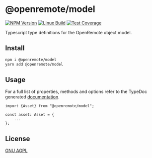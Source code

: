 # @openremote/model
[![NPM Version][npm-image]][npm-url]
[![Linux Build][travis-image]][travis-url]
[![Test Coverage][coveralls-image]][coveralls-url]

Typescript type definitions for the OpenRemote object model.

## Install
```bash
npm i @openremote/model
yarn add @openremote/model 
```

## Usage
For a full list of properties, methods and options refer to the TypeDoc generated [documentation]().

```$javascript
import {Asset} from "@openremote/model";

const asset: Asset = {
    ...
};
```


## License
[GNU AGPL](https://www.gnu.org/licenses/agpl-3.0.en.html)

[npm-image]: https://img.shields.io/npm/v/live-xxx.svg
[npm-url]: https://npmjs.org/package/@openremote/core
[travis-image]: https://img.shields.io/travis/live-js/live-xxx/master.svg
[travis-url]: https://travis-ci.org/live-js/live-xxx
[coveralls-image]: https://img.shields.io/coveralls/live-js/live-xxx/master.svg
[coveralls-url]: https://coveralls.io/r/live-js/live-xxx?branch=master